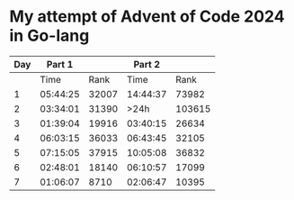 # My attempt of Advent of Code 2024 in Go-lang

| Day | Part 1   |       | Part 2   |        |
| --- | -------- | ----- | -------- | ------ |
|     | Time     | Rank  | Time     | Rank   |
| 1   | 05:44:25 | 32007 | 14:44:37 | 73982  |
| 2   | 03:34:01 | 31390 | >24h     | 103615 |
| 3   | 01:39:04 | 19916 | 03:40:15 | 26634  |
| 4   | 06:03:15 | 36033 | 06:43:45 | 32105  |
| 5   | 07:15:05 | 37915 | 10:05:08 | 36832  |
| 6   | 02:48:01 | 18140 | 06:10:57 | 17099  |
| 7   | 01:06:07 | 8710  | 02:06:47 | 10395  |
